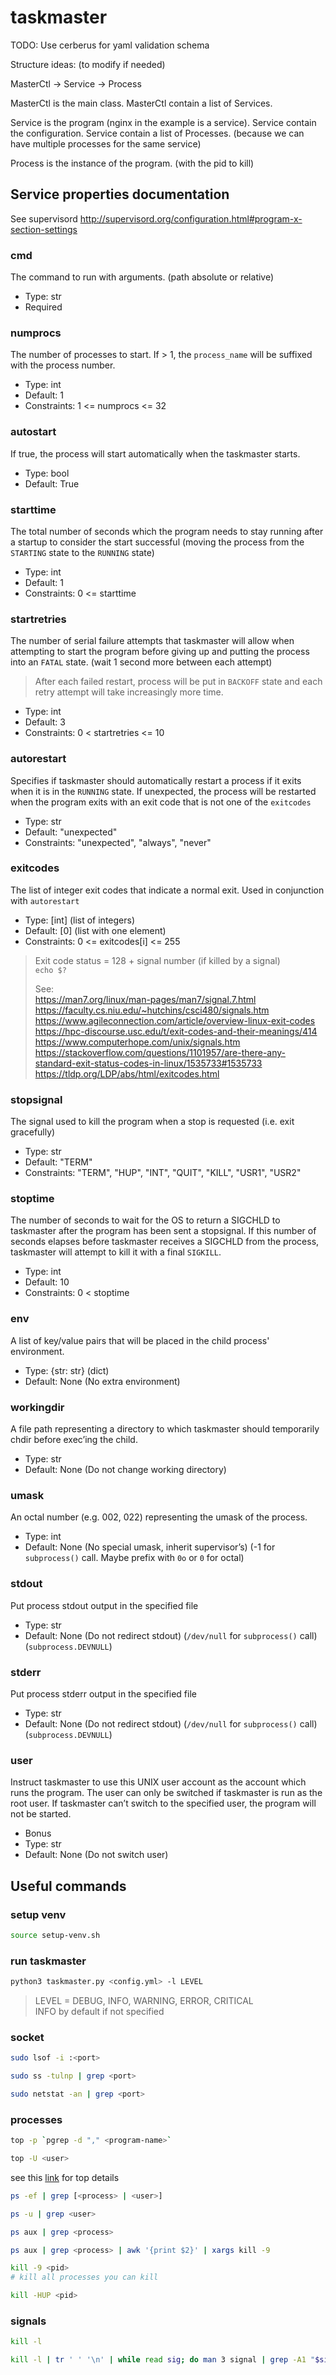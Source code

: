 # taskmaster

TODO: Use cerberus for yaml validation schema

Structure ideas: (to modify if needed)

MasterCtl -> Service -> Process

MasterCtl is the main class.
MasterCtl contain a list of Services.

Service is the program (nginx in the example is a service).
Service contain the configuration.
Service contain a list of Processes. (because we can have multiple processes for the same service)

Process is the instance of the program. (with the pid to kill)



## Service properties documentation

See supervisord http://supervisord.org/configuration.html#program-x-section-settings

### cmd

The command to run with arguments. (path absolute or relative)

- Type: str
- Required

### numprocs

The number of processes to start. If > 1, the `process_name` will be suffixed with the process number.

- Type: int
- Default: 1
- Constraints: 1 <= numprocs <= 32

### autostart

If true, the process will start automatically when the taskmaster starts.

- Type: bool
- Default: True

### starttime

The total number of seconds which the program needs to stay running after a startup to consider the start successful (moving the process from the `STARTING` state to the `RUNNING` state)

- Type: int
- Default: 1
- Constraints: 0 <= starttime

### startretries

The number of serial failure attempts that taskmaster will allow when attempting to start the program before giving up and putting the process into an `FATAL` state. (wait 1 second more between each attempt)

> After each failed restart, process will be put in `BACKOFF` state and each retry attempt will take increasingly more time.

- Type: int
- Default: 3
- Constraints: 0 < startretries <= 10

### autorestart

Specifies if taskmaster should automatically restart a process if it exits when it is in the `RUNNING` state. If unexpected, the process will be restarted when the program exits with an exit code that is not one of the `exitcodes`

- Type: str
- Default: "unexpected"
- Constraints: "unexpected", "always", "never"

### exitcodes

The list of integer exit codes that indicate a normal exit. Used in conjunction with `autorestart`

- Type: [int] (list of integers)
- Default: [0] (list with one element)
- Constraints: 0 <= exitcodes[i] <= 255

> Exit code status = 128 + signal number (if killed by a signal)  
> `echo $?`
>
> See:  
> https://man7.org/linux/man-pages/man7/signal.7.html  
> https://faculty.cs.niu.edu/~hutchins/csci480/signals.htm  
> https://www.agileconnection.com/article/overview-linux-exit-codes  
> https://hpc-discourse.usc.edu/t/exit-codes-and-their-meanings/414
> https://www.computerhope.com/unix/signals.htm
> https://stackoverflow.com/questions/1101957/are-there-any-standard-exit-status-codes-in-linux/1535733#1535733
> https://tldp.org/LDP/abs/html/exitcodes.html


### stopsignal
The signal used to kill the program when a stop is requested (i.e. exit gracefully)

- Type: str
- Default: "TERM"
- Constraints: "TERM", "HUP", "INT", "QUIT", "KILL", "USR1", "USR2"

### stoptime
The number of seconds to wait for the OS to return a SIGCHLD to taskmaster after the program has been sent a stopsignal. If this number of seconds elapses before taskmaster receives a SIGCHLD from the process, taskmaster will attempt to kill it with a final `SIGKILL`.

- Type: int
- Default: 10
- Constraints: 0 < stoptime

### env
A list of key/value pairs  that will be placed in the child process' environment.

- Type: {str: str} (dict)
- Default: None (No extra environment)

### workingdir
A file path representing a directory to which taskmaster should temporarily chdir before exec’ing the child.

- Type: str
- Default: None (Do not change working directory)

### umask
An octal number (e.g. 002, 022) representing the umask of the process.

- Type: int
- Default: None (No special umask, inherit supervisor’s) (-1 for `subprocess()` call. Maybe prefix with `0o` or `0` for octal)

### stdout
Put process stdout output in the specified file

- Type: str
- Default: None (Do not redirect stdout) (`/dev/null` for `subprocess()` call) (`subprocess.DEVNULL`)

### stderr
Put process stderr output in the specified file

- Type: str
- Default: None (Do not redirect stdout) (`/dev/null` for `subprocess()` call) (`subprocess.DEVNULL`)

### user
Instruct taskmaster to use this UNIX user account as the account which runs the program. The user can only be switched if taskmaster is run as the root user. If taskmaster can’t switch to the specified user, the program will not be started.

- Bonus
- Type: str
- Default: None (Do not switch user)

## Useful commands

### setup venv

```bash
source setup-venv.sh
```

### run taskmaster

```bash
python3 taskmaster.py <config.yml> -l LEVEL
```
> LEVEL = DEBUG, INFO, WARNING, ERROR, CRITICAL  
> INFO by default if not specified

### socket

```bash
sudo lsof -i :<port>
```

```bash
sudo ss -tulnp | grep <port>
```

```bash
sudo netstat -an | grep <port>
```

### processes

```bash
top -p `pgrep -d "," <program-name>`
```

```bash
top -U <user>
```

see this [link](https://phoenixnap.com/kb/top-command-in-linux) for top details

```bash
ps -ef | grep [<process> | <user>]
```

```bash
ps -u | grep <user>
```

```bash
ps aux | grep <process>
```

```bash
ps aux | grep <process> | awk '{print $2}' | xargs kill -9
```

```bash
kill -9 <pid>
# kill all processes you can kill
```

```bash
kill -HUP <pid>
```

### signals

```bash
kill -l
```

```bash
kill -l | tr ' ' '\n' | while read sig; do man 3 signal | grep -A1 "$sig " | head -n2; done
```
